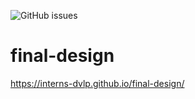 ![GitHub issues](https://img.shields.io/github/issues/interns-dvlp/final-design?style=for-the-badge)
# final-design


https://interns-dvlp.github.io/final-design/
